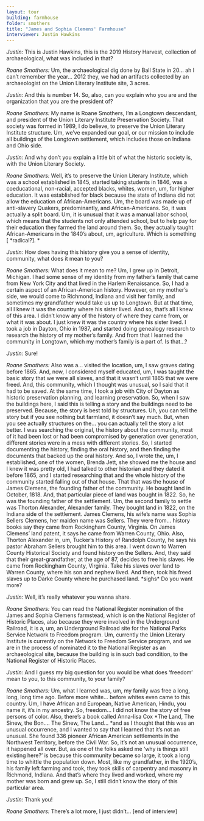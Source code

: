 ```yaml
---
layout: tour
building: farmhouse
folder: smothers
title: "James and Sophia Clemens' Farmhouse"
interviewer: Justin Hawkins
---
```


*Justin:* This is Justin Hawkins, this is the 2019 History Harvest, collection of archaeological, what was included in that?

*Roane Smothers:* Um, the archaeological dig done by Ball State in 20... ah I can’t remember the year... 2012 they, we had an artifacts collected by an archaeologist on the Union Literary Institute site, 3 acres.

*Justin:* And this is number 14. So, also, can you explain who you are and the organization that you are the president of?

*Roane Smothers:* My name is Roane Smothers, I’m a Longtown descendant, and president of the Union Literary Institute Preservation Society. That society was formed in 1989, I do believe, to preserve the Union Literary Institute structure. Um, we’ve expanded our goal, or our mission to include all buildings of the Longtown settlement, which includes those on Indiana and Ohio side. 

*Justin:* And why don’t you explain a little bit of what the historic society is, with the Union Literary Society.

*Roane Smothers:* Well, it’s to preserve the Union Literary Institute, which was a school established in 1845, started taking students in 1846, was a coeducational, non-racial, accepted blacks, whites, women, um, for higher education. It was established for black because the state of Indiana did not allow the education of African-Americans. Um, the board was made up of anti-slavery Quakers, predominantly, and African-Americans. So, it was actually a split board. Um, it is unusual that it was a manual labor school, which means that the students not only attended school, but to help pay for their education they farmed the land around them. So, they actually taught African-Americans in the 1840’s about, um, agriculture. Which is something [ *radical?]. *

*Justin:* How does having this history give you a sense of identity, community, what does it mean to you?

*Roane Smothers:* What does it mean to me? Um, I grew up in Detroit, Michigan. I had some sense of my identity from my father’s family that came from New York City and that lived in the Harlem Renaissance. So, I had a certain aspect of an African-American history. However, on my mother’s side, we would come to Richmond, Indiana and visit her family, and sometimes my grandfather would take us up to Longtown. But at that time, all I knew it was the country where his sister lived. And so, that’s all I knew of this area. I didn’t know any of the history of where they came from, or what it was about. I just knew it was the country where his sister lived. I took a job in Dayton, Ohio in 1987, and started doing genealogy research to research the history of my mother’s family. And from that I learned the community in Longtown, which my mother’s family is a part of. Is that...? 

*Justin:* Sure!

*Roane Smothers:* Also was a... visited the location, um, I saw graves dating before 1865. And, now, I considered myself educated, um, I was taught the basic story that we were all slaves, and that it wasn’t until 1865 that we were freed. And, this community, which I thought was unusual, so I said that it had to be saved. At the same time, I took a job with City of Dayton as historic preservation planning, and learning preservation. So, when I saw the buildings here, I said this is telling a story and the buildings need to be preserved. Because, the story is best told by structures. Uh, you can tell the story but if you see nothing but farmland, it doesn’t say much. But, when you see actually structures on the... you can actually tell the story a lot better. I was searching the original, the history about the community, most of it had been lost or had been 
compromised by generation over generation, different stories were in a mess with different stories. So, I started documenting the history, finding the oral history, and then finding the documents that backed up the oral history. And so, I wrote the, um, I established, one of the women, Brenda Jett, she showed me the house and I knew it was pretty old, I had talked to other historian and they dated it before 1865, and I started researching that and the whole history of the community started falling out of that house. That that was the house of James Clemens, the founding father of the community. He bought land in October, 1818. And, that particular piece of land was bought in 1822. So, he was the founding father of the settlement. Um, the second family to settle was Thorton Alexander, Alexander family. They bought land in 1822, on the Indiana side of the settlement. James Clemens, his wife’s name was Sophia Sellers Clemens, her maiden name was Sellers. They were from... history books say they came from Rockingham County, Virginia. On James Clemens’ land patent, it says he came from Warren County, Ohio. Also, Thorton Alexander in, um, Tucker’s History of Randolph County, he says his pastor Abraham Sellers brought him to this area. I went down to Warren County Historical Society and found history on the Sellers. And, they said that their great-grandfather, at the age of 87, decides to free his slaves. He came from Rockingham County, Virginia. Take his slaves over land to Warren County, where his son and nephew lived. And then, took his freed slaves up to Darke County where he purchased land. \*sighs\* Do you want more? 

*Justin:* Well, it’s really whatever you wanna share.

*Roane Smothers:* You can read the National Register nomination of the James and Sophia Clemens farmstead, which is on the National Register of Historic Places, also because they were involved in the Underground Railroad, it is a, um, an Underground Railroad site for the National Parks Service Network to Freedom program. Um, currently the Union Literary Institute is currently on the Network to Freedom Service program, and we are in the process of nominated it to the National Register as an archaeological site, because the building is in such bad condition, to the National Register of Historic Places. 

*Justin:* And I guess my big question for you would be what does ‘freedom’ mean to you, to this community, to your family?

*Roane Smothers:* Um, what I learned was, um, my family was free a long, long, long time ago. Before more white... before whites even came to this country. Um, I have African and European, Native American, Hindu, you name it, it’s in my ancestry. So, freedom... I did not know the story of free persons of color. Also, there’s a book called Anna-lisa Cox *The Land, The Sinew, the Bon.... The Sinew, The Land... *and as I thought that this was an unusual occurrence, and I wanted to say that I learned that it’s not an unusual. She found 336 pioneer African American settlements in the Northwest Territory, before the Civil War. So, it’s not an unusual occurrence, it happened all over. But, as one of the folks asked me ‘why is things still existing here?’ is because this community became so large, it took a long time to whittle the population down. Most, like my grandfather, in the 1920’s, his family left farming and took, they took skills of carpentry and masonry in Richmond, Indiana. And that’s where they lived and worked, where my mother was born and grew up. So, I still didn’t know the story of this particular area. 

*Justin:* Thank you!

*Roane Smothers:* There’s a lot more, I just didn’t... [end of interview]
